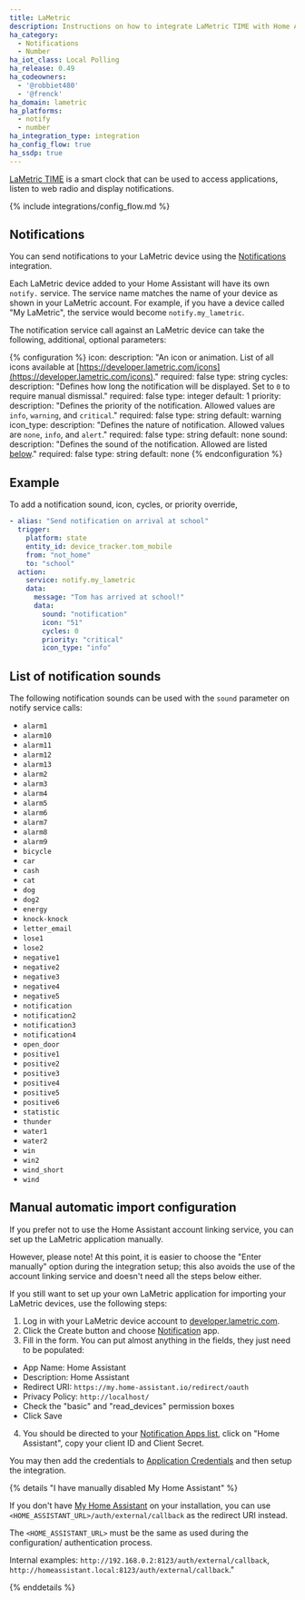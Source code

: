 ```yaml
---
title: LaMetric
description: Instructions on how to integrate LaMetric TIME with Home Assistant.
ha_category:
  - Notifications
  - Number
ha_iot_class: Local Polling
ha_release: 0.49
ha_codeowners:
  - '@robbiet480'
  - '@frenck'
ha_domain: lametric
ha_platforms:
  - notify
  - number
ha_integration_type: integration
ha_config_flow: true
ha_ssdp: true
---
```


[LaMetric TIME](https://lametric.com/) is a smart clock that can be used to access applications, listen to web radio and display notifications.

{% include integrations/config_flow.md %}

## Notifications

You can send notifications to your LaMetric device using
the [Notifications](/integrations/notify) integration.

Each LaMetric device added to your Home Assistant will have its own
`notify.` service. The service name matches the name of your device
as shown in your LaMetric account. For example, if you have a device
called "My LaMetric", the service would become `notify.my_lametric`.

The notification service call against an LaMetric device can take the
following, additional, optional parameters:

{% configuration %}
icon:
  description: "An icon or animation. List of all icons available at [https://developer.lametric.com/icons](https://developer.lametric.com/icons)."
  required: false
  type: string
cycles:
  description: "Defines how long the notification will be displayed. Set to `0` to require manual dismissal."
  required: false
  type: integer
  default: 1
priority:
  description: "Defines the priority of the notification. Allowed values are `info`, `warning`, and `critical`."
  required: false
  type: string
  default: warning
icon_type:
  description: "Defines the nature of notification. Allowed values are `none`, `info`, and `alert`."
  required: false
  type: string
  default: none
sound:
  description: "Defines the sound of the notification. Allowed are listed [below](#list-of-notification-sounds)."
  required: false
  type: string
  default: none
{% endconfiguration %}

## Example

To add a notification sound, icon, cycles, or priority override,

```yaml
- alias: "Send notification on arrival at school"
  trigger:
    platform: state
    entity_id: device_tracker.tom_mobile
    from: "not_home"
    to: "school"
  action:
    service: notify.my_lametric
    data:
      message: "Tom has arrived at school!"
      data:
        sound: "notification"
        icon: "51"
        cycles: 0
        priority: "critical"
        icon_type: "info"
```

## List of notification sounds

The following notification sounds can be used with the `sound` parameter on
notify service calls:

- `alarm1`
- `alarm10`
- `alarm11`
- `alarm12`
- `alarm13`
- `alarm2`
- `alarm3`
- `alarm4`
- `alarm5`
- `alarm6`
- `alarm7`
- `alarm8`
- `alarm9`
- `bicycle`
- `car`
- `cash`
- `cat`
- `dog`
- `dog2`
- `energy`
- `knock-knock`
- `letter_email`
- `lose1`
- `lose2`
- `negative1`
- `negative2`
- `negative3`
- `negative4`
- `negative5`
- `notification`
- `notification2`
- `notification3`
- `notification4`
- `open_door`
- `positive1`
- `positive2`
- `positive3`
- `positive4`
- `positive5`
- `positive6`
- `statistic`
- `thunder`
- `water1`
- `water2`
- `win`
- `win2`
- `wind_short`
- `wind`

## Manual automatic import configuration

If you prefer not to use the Home Assistant account linking service, you
can set up the LaMetric application manually.

However, please note! At this point, it is easier to choose the "Enter manually"
option during the integration setup; this also avoids the use of the account
linking service and doesn't need all the steps below either.

If you still want to set up your own LaMetric application for importing
your LaMetric devices, use the following steps:

1. Log in with your LaMetric device account to [developer.lametric.com](https://developer.lametric.com).
2. Click the Create button and choose [Notification](https://developer.lametric.com/applications/createsource) app.
3. Fill in the form. You can put almost anything in the fields, they just need to be populated:
  * App Name: Home Assistant 
  * Description: Home Assistant
  * Redirect URI: `https://my.home-assistant.io/redirect/oauth`
  * Privacy Policy: `http://localhost/`
  * Check the "basic" and "read_devices" permission boxes
  * Click Save
4. You should be directed to your [Notification Apps list](https://developer.lametric.com/applications/sources),
   click on "Home Assistant", copy your client ID and Client Secret.

You may then add the credentials to [Application Credentials](/integrations/application_credentials/) and then setup the integration.

{% details "I have manually disabled My Home Assistant" %}

If you don't have [My Home Assistant](/integrations/my) on your installation,
you can use `<HOME_ASSISTANT_URL>/auth/external/callback` as the redirect URI
instead.

The `<HOME_ASSISTANT_URL>` must be the same as used during the configuration/
authentication process.

Internal examples: `http://192.168.0.2:8123/auth/external/callback`, `http://homeassistant.local:8123/auth/external/callback`." 

{% enddetails %}
